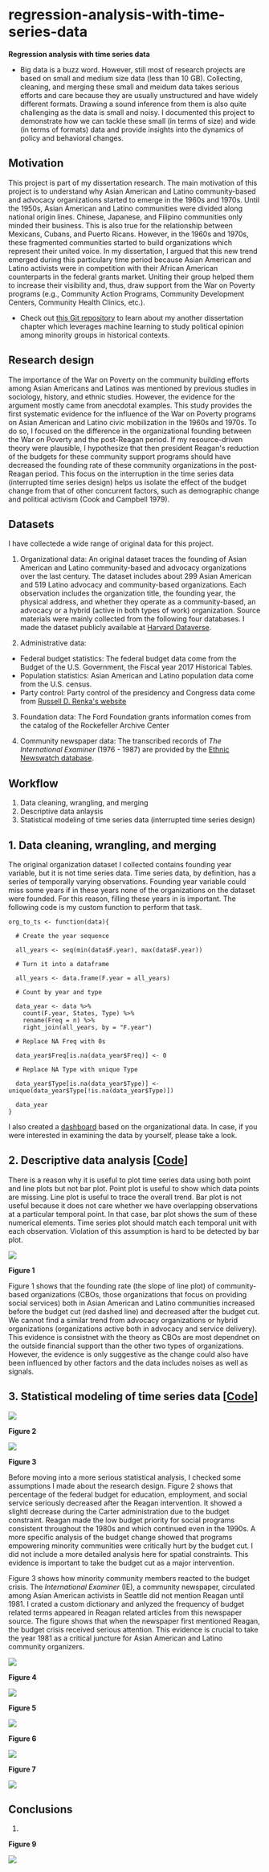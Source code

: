 # regression-analysis-with-time-series-data


**Regression analysis with time series data**

- Big data is a buzz word. However, still most of research projects are based on small and medium size data (less than 10 GB). Collecting, cleaning, and merging these small and meidum data takes serious efforts and care because they are usually unstructured and have widely different formats. Drawing a sound inference from them is also quite challenging as the data is small and noisy. I documented this project to demonstrate how we can tackle these small (in terms of size) and wide (in terms of formats) data and provide insights into the dynamics of policy and behavioral changes.

## Motivation

This project is part of my dissertation research. The main motivation of this project is to understand why Asian American and Latino community-based and advocacy organizations started to emerge in the 1960s and 1970s. Until the 1950s, Asian American and Latino communities were divided along national origin lines. Chinese, Japanese, and Filipino communities only minded their business. This is also true for the relationship between Mexicans, Cubans, and Puerto Ricans. However, in the 1960s and 1970s, these fragmented communities started to build organizations which represent their united voice. In my dissertation, I argued that this new trend emerged during this particulary time period because Asian American and Latino activists were in competition with their African American counterparts in the federal grants market. Uniting their group helped them to increase their visibility and, thus, draw support from the War on Poverty programs (e.g., Community Action Programs, Community Development Centers, Community Health Clinics, etc.).

- Check out [this Git repository](https://github.com/jaeyk/content-analysis-for-evaluating-ML-performances) to learn about my another dissertation chapter which leverages machine learning to study political opinion among minority groups in historical contexts.

## Research design

The importance of the War on Poverty on the community building efforts among Asian Americans and Latinos was mentioned by previous studies in sociology, history, and ethnic studies. However, the evidence for the argument mostly came from anecdotal examples. This study provides the first systematic evidence for the influence of the War on Poverty programs on Asian American and Latino civic mobilization in the 1960s and 1970s. To do so, I focused on the difference in the organizational founding between the War on Poverty and the post-Reagan period. If my resource-driven theory were plausible, I hypothesize that then president Reagan's reduction of the budgets for these community support programs should have decreased the founding rate of these community organizations in the post-Reagan period. This focus on the interruption in the time series data (interrupted time series design) helps us isolate the effect of the budget change from that of other concurrent factors, such as demographic change and political activism (Cook and Campbell 1979).

## Datasets

I have collectede a wide range of original data for this project.

1. Organizational data: An original dataset traces the founding of Asian American and Latino community-based and advocacy organizations over the last century. The dataset includes about 299 Asian American and 519 Latino advocacy and community-based organizations. Each observation includes the organization title, the founding year, the physical address, and whether they operate as a community-based, an advocacy or a hybrid (active in both types of work) organization. Source materials were mainly collected from the following four databases. I made the dataset publicly available at [Harvard Dataverse](https://dataverse.harvard.edu/dataset.xhtml?persistentId=doi:10.7910/DVN/FLUPBJ).

2. Administrative data:
- Federal budget statistics: The federal budget data come from the Budget of the U.S. Government, the Fiscal year 2017 Historical Tables.
- Population statistics: Asian American and Latino population data come from the U.S. census.
- Party control: Party control of the presidency and Congress data come from [Russell D. Renka's website](http://cstl-cla.semo.edu/rdrenka/ui320-75/presandcongress.asp)

3. Foundation data: The Ford Foundation grants information comes from the catalog of the Rockefeller Archive Center

4. Community newspaper data:  The transcribed records of *The International Examiner* (1976 - 1987) are provided by the [Ethnic Newswatch database](https://www.proquest.com/products-services/ethnic_newswatch.html).

## Workflow

1. Data cleaning, wrangling, and merging
2. Descriptive data anlaysis
3. Statistical modeling of time series data (interrupted time series design)

## 1. Data cleaning, wrangling, and merging

The original organization dataset I collected contains founding year variable, but it is not time series data. Time series data, by definition, has a series of temporally varying observations. Founding year variable could miss some years if in these years none of the organizations on the dataset were founded. For this reason, filling these years in is important. The following code is my custom function to perform that task.

```{r}
org_to_ts <- function(data){

  # Create the year sequence

  all_years <- seq(min(data$F.year), max(data$F.year))

  # Turn it into a dataframe

  all_years <- data.frame(F.year = all_years)

  # Count by year and type

  data_year <- data %>%
    count(F.year, States, Type) %>%
    rename(Freq = n) %>%
    right_join(all_years, by = "F.year")

  # Replace NA Freq with 0s

  data_year$Freq[is.na(data_year$Freq)] <- 0

  # Replace NA Type with unique Type

  data_year$Type[is.na(data_year$Type)] <- unique(data_year$Type[!is.na(data_year$Type)])

  data_year
}
```

I also created a [dashboard](https://rpubs.com/jaeyeonkim/581083) based on the organizational data. In case, if you were interested in examining the data by yourself, please take a look.

## 2. Descriptive data analysis [[Code](https://github.com/jaeyk/regression-analysis-with-time-series-data/blob/master/code/01_descriptive_analysis.Rmd)]

There is a reason why it is useful to plot time series data using both point and line plots but not bar plot. Point plot is useful to show which data points are missing. Line plot is useful to trace the overall trend. Bar plot is not useful because it does not care whether we have overlapping observations at a particular temporal point. In that case, bar plot shows the sum of these numerical elements. Time series plot should match each temporal unit with each observation. Violation of this assumption is hard to be detected by bar plot.

![](https://github.com/jaeyk/analyzing-asian-american-latino-civic-infrastructure/blob/master/outputs/org_founding_year.png)

**Figure 1**

Figure 1 shows that the founding rate (the slope of line plot) of community-based organizations (CBOs, those organizations that focus on providing social services) both in Asian American and Latino communities increased before the budget cut (red dashed line) and decreased after the budget cut. We cannot find a similar trend from advocacy organizations or hybrid organizations (organizations active both in advocacy and service delivery). This evidence is consistnet with the theory as CBOs are most dependnet on the outside financial support than the other two types of organizations. However, the evidence is only suggestive as the change could also have been influenced by other factors and the data includes noises as well as signals.


## 3. Statistical modeling of time series data [[Code](https://github.com/jaeyk/regression-analysis-with-time-series-data/blob/master/code/03_ITS_design_analysis.Rmd)]

![](https://github.com/jaeyk/analyzing-asian-american-latino-civic-infrastructure/blob/master/outputs/reagan_budget_cut.png)

**Figure 2**

![](https://github.com/jaeyk/analyzing-asian-american-latino-civic-infrastructure/blob/master/outputs/dic_newspaper.png)

**Figure 3**

Before moving into a more serious statistical analysis, I checked some assumptions I made about the research design. Figure 2 shows that percentage of the federal budget for education, employment, and social service seriously decreased after the Reagan intervention. It showed a slightl decrease during the Carter administration due to the budget constraint. Reagan made the low budget priority for social programs consistent throughout the 1980s and which continued even in the 1990s. A more specific analysis of the budget change showed that programs empowering minority communities were critically hurt by the budget cut. I did not include a more detailed analysis here for spatial constraints. This evidence is important to take the budget cut as a major intervention.

Figure 3 shows how minority community members reacted to the budget crisis. The *International Examiner* (IE), a community newspaper, circulated among Asian American activists in Seattle did not mention Reagan until 1981. I crated a custom dictionary and anlyzed the frequency of budget related terms appeared in Reagan related articles from this newspaper source. The figure shows that when the newspaper first mentioned Reagan, the budget crisis received serious attention. This evidence is crucial to take the year 1981 as a critical juncture for Asian American and Latino community organizers.

![](https://github.com/jaeyk/analyzing-asian-american-latino-civic-infrastructure/blob/master/outputs/outliers_detected.png)

**Figure 4**

![](https://github.com/jaeyk/analyzing-asian-american-latino-civic-infrastructure/blob/master/outputs/pred_plots.png)

**Figure 5**

![](https://github.com/jaeyk/analyzing-asian-american-latino-civic-infrastructure/blob/master/outputs/AIC_in_time.png)

**Figure 6**

![](https://github.com/jaeyk/analyzing-asian-american-latino-civic-infrastructure/blob/master/outputs/boot_cis.png)

**Figure 7**

![](https://github.com/jaeyk/analyzing-asian-american-latino-civic-infrastructure/blob/master/outputs/acf_test.png)


## Conclusions

1.

**Figure 9**

![](https://github.com/jaeyk/analyzing-asian-american-latino-civic-infrastructure/blob/master/outputs/state_county_maps.png)
